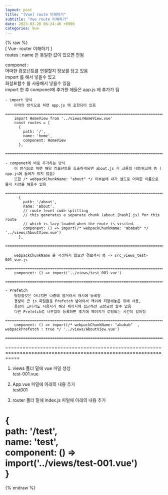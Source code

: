 ```yaml
---  
layout: post  
title: "[Vue] route 이해하기"  
subtitle: "Vue route 이해하기"  
date: 2023-03-28 06:24:46 +0900  
categories: Vue  
---  
```

{% raw %}  
[ Vue- router 이해하기 ]  
routes : name 은 동일한 값이 있으면 안됨  
  
componet :  
	어떠한 컴포넌트를 연결할지 정보를 담고 있음  
	import 를 해서 넣을수 있고  
	화살표함수 를 사용해서 넣을수 있음  
	import 한 후 componet에 추가한 애들은 app.js 에 추가가 됨  
  
	- import 방식  
		아래의 방식으로 하면 app.js 에 포함되어 있음  
		=================================================================================================================  
		import HomeView from '../views/HomeView.vue'  
		const routes = [  
		  {  
			path: '/',  
			name: 'home',  
			component: HomeView  
		  },  
		=================================================================================================================  
  
	- componet에 바로 추가하는 방식  
		이 방식으로 하면 해당 컴포넌트를 호출하게되면 about.js 가 크롬의 네트워크에 뜸 ( app.js에 들어가 있지 않음)  
		또한 /* webpackChunkName: "about" */ 이부분에 내가 별도로 어떠한 이름으로 뜰지 지정을 해줄수 있음  
		=================================================================================================================  
		  {  
			path: '/about',  
			name: 'about',  
			// route level code-splitting  
			// this generates a separate chunk (about.[hash].js) for this route  
			// which is lazy-loaded when the route is visited.  
			component: () => import(/* webpackChunkName: "ababab" */ '../views/AboutView.vue')  
		  },  
		=================================================================================================================  
  
		webpackChunkName 을 지정하지 않으면 경로까지 뜸 -> src_views_test-001_vue.js  
		=================================================================================================================  
		component: () => import('../views/test-001.vue')  
		=================================================================================================================  
  
	- Prefetch  
		당장쓸것은 아니지만 나중에 쓸거라서 캐시에 등록함  
		용량이 큰 js 파일들을 Prefetch 받아와서 캐쉬에 저장해놓은 뒤에 사용,  
		용량이 크더라도 사용자가 해당 페이지에 접근하면 금방금방 쓸수 있음  
		다만 Prefetch로 너무많이 등록하면 초기에 페이지가 로딩되는 시간이 길어짐  
		=================================================================================================================  
		component: () => import(/* webpackChunkName: "ababab"  , webpackPrefetch : true */ '../views/AboutView.vue')  
		=================================================================================================================  
  
=================================================================================================================  
1. views 폴더 밑에 vue 파일 생성  
	test-001.vue  
  
2. App.vue 파일에 아래의 내용 추가  
	<router-link to="/test">test001</router-link>  
  
3. router 폴더 밑에 index.js 파일에 아래의 내용 추가  
  
  {  
    path: '/test',  
    name: 'test',  
    component: () => import('../views/test-001.vue')  
  }  
 =================================================================================================================  
{% endraw %}
